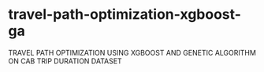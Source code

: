 # travel-path-optimization-xgboost-ga
TRAVEL PATH OPTIMIZATION USING XGBOOST AND GENETIC ALGORITHM ON CAB TRIP DURATION DATASET
